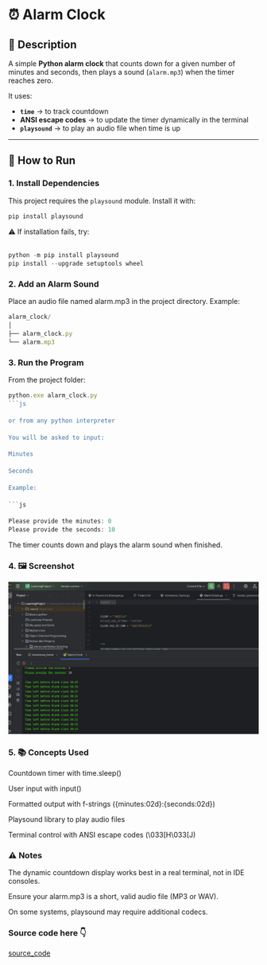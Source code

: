 # ⏰ Alarm Clock

## 📌 Description
A simple **Python alarm clock** that counts down for a given number of minutes and seconds, then plays a sound (`alarm.mp3`) when the timer reaches zero.  

It uses:
- **`time`** → to track countdown  
- **ANSI escape codes** → to update the timer dynamically in the terminal  
- **`playsound`** → to play an audio file when time is up  

---

## 🚀 How to Run

### 1. Install Dependencies
This project requires the `playsound` module. Install it with:

```js
pip install playsound
```

⚠️ If installation fails, try:

```js

python -m pip install playsound
pip install --upgrade setuptools wheel
```

### 2. Add an Alarm Sound

Place an audio file named alarm.mp3 in the project directory.
Example:
```js
alarm_clock/
│
├── alarm_clock.py
└── alarm.mp3


```

### 3. Run the Program

From the project folder:
```js
python.exe alarm_clock.py
```js

or from any python interpreter

You will be asked to input:

Minutes

Seconds

Example:

```js

Please provide the minutes: 0
Please provide the seconds: 10

```


The timer counts down and plays the alarm sound when finished.

### 4. 🖼️ Screenshot

<p align="center">

![image alt](https://github.com/kodjoballo/alarm_clock/blob/main/Alarm_clock.png?raw=true)

</p>


### 5. 📚 Concepts Used

Countdown timer with time.sleep()

User input with input()

Formatted output with f-strings ({minutes:02d}:{seconds:02d})

Playsound library to play audio files

Terminal control with ANSI escape codes (\033[H\033[J)


### ⚠️ Notes

The dynamic countdown display works best in a real terminal, not in IDE consoles.

Ensure your alarm.mp3 is a short, valid audio file (MP3 or WAV).

On some systems, playsound may require additional codecs.


### Source code here 👇


[source_code](https://github.com/kodjoballo/alarm_clock/blob/main/alarm_clock.py)




